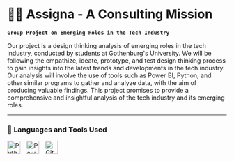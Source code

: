 # 🏄‍♂️ Assigna - A Consulting Mission

**`Group Project on Emerging Roles in the Tech Industry`**

Our project is a design thinking analysis of emerging roles in the tech industry, conducted by students at Gothenburg's University. We will be following the empathize, ideate, prototype, and test design thinking process to gain insights into the latest trends and developments in the tech industry. Our analysis will involve the use of tools such as Power BI, Python, and other similar programs to gather and analyze data, with the aim of producing valuable findings. This project promises to provide a comprehensive and insightful analysis of the tech industry and its emerging roles.

---

### 🧰 Languages and Tools Used

<img align="left" alt="Python" width="30px" style="padding-right:10px;" src="https://cdn.jsdelivr.net/gh/devicons/devicon/icons/python/python-original.svg"/>
<img align="left" alt="Power Bi" width="30px" style="padding-right:10px;" src="https://github.com/microsoft/PowerBI-Icons/blob/main/SVG/Power-BI.svg" />
<img align="left" alt="Git" width="30px" style="padding-right:10px;" src="https://cdn.jsdelivr.net/gh/devicons/devicon/icons/git/git-original.svg" />
<br />